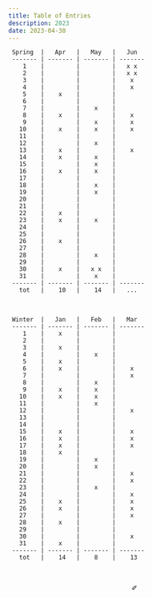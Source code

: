 ```yaml
---
title: Table of Entries
description: 2023
date: 2023-04-30
---
```


     Spring  |   Apr   |   May   |   Jun   
     ------- | ------- | ------- | -------
        1    |         |         |   x x 
        2    |         |         |   x x
        3    |         |         |    x  
        4    |         |         |    x  
        5    |    x    |         |     
        6    |         |         |     
        7    |         |    x    |       
        8    |    x    |         |    x
        9    |         |    x    |    x  
       10    |    x    |    x    |    x 
       11    |         |         |     
       12    |         |    x    |     
       13    |    x    |         |    x  
       14    |    x    |    x    |       
       15    |         |    x    |       
       16    |    x    |    x    |     
       17    |         |         |     
       18    |         |    x    |    
       19    |         |    x    |     
       20    |         |         |       
       21    |         |         |       
       22    |    x    |         |       
       23    |    x    |    x    |      
       24    |         |         |     
       25    |         |         |     
       26    |    x    |         |     
       27    |         |         |     
       28    |         |    x    |    
       29    |         |         |     
       30    |    x    |   x x   |     
       31    |         |    x    |        
     ------- | ------- | ------- | -------
       tot   |    10   |    14   |   ...   

&nbsp;

     Winter  |   Jan   |   Feb   |   Mar   
     ------- | ------- | ------- | ------- 
        1    |    x    |         |         
        2    |         |         |        
        3    |    x    |         |        
        4    |         |    x    |         
        5    |    x    |         |        
        6    |    x    |         |    x    
        7    |         |         |    x    
        8    |         |    x    |        
        9    |    x    |    x    |        
       10    |    x    |    x    |         
       11    |         |    x    |         
       12    |         |         |    x    
       13    |         |         |         
       14    |         |         |         
       15    |    x    |         |    x   
       16    |    x    |         |    x    
       17    |    x    |         |    x    
       18    |    x    |         |         
       19    |         |    x    |        
       20    |         |    x    |         
       21    |         |         |    x    
       22    |         |         |    x   
       23    |         |    x    |        
       24    |         |         |    x    
       25    |    x    |         |    x    
       26    |    x    |         |    x    
       27    |         |         |    x
       28    |    x    |         |         
       29    |         |         |         
       30    |         |         |    x   
       31    |    x    |         |        
     ------- | ------- | ------- | ------- 
       tot   |    14   |    8    |    13   

&nbsp;

<div align="center">
  ✐
</div>
